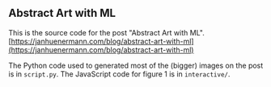 ## Abstract Art with ML
This is the source code for the post "Abstract Art with ML". [https://janhuenermann.com/blog/abstract-art-with-ml](https://janhuenermann.com/blog/abstract-art-with-ml)

The Python code used to generated most of the (bigger) images on the post is in `script.py`. The JavaScript code for figure 1 is in `interactive/`.
